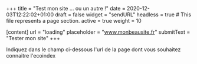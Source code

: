 +++
title = "Test mon site ... ou un autre !"
date = 2020-12-03T12:22:02+01:00
draft = false
widget = "sendURL"
headless = true  # This file represents a page section.
active = true
weight = 10

[content]
 url = "loading"
 placeholder = "www.monbeausite.fr"
 submitText = "Tester mon site"
+++

Indiquez dans le champ ci-dessous l'url de la page dont vous souhaitez connaitre l'ecoindex
